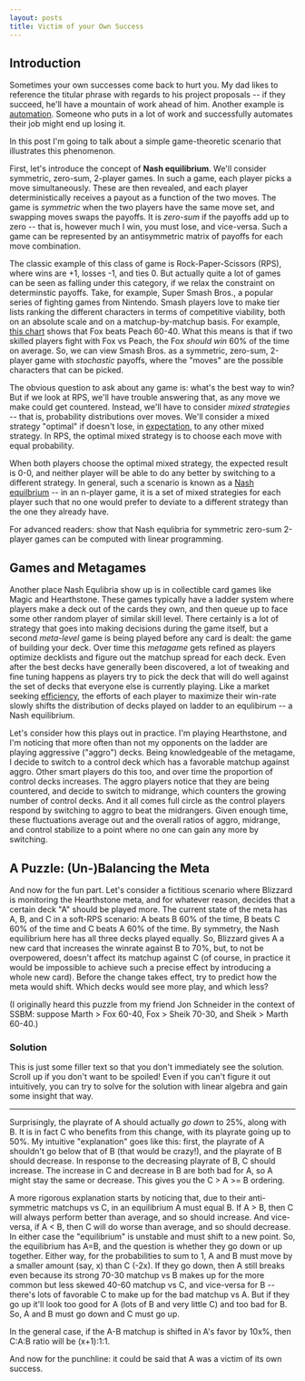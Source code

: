 ```yaml
---
layout: posts
title: Victim of your Own Success
---
```


## Introduction

Sometimes your own successes come back to hurt you. My dad likes to reference the titular phrase with regards to his project proposals -- if they succeed, he'll have a mountain of work ahead of him. Another example is [automation](https://medium.com/the-atlantic/the-coders-programming-themselves-out-of-a-job-c8dcdd58a025). Someone who puts in a lot of work and successfully automates their job might end up losing it.

In this post I'm going to talk about a simple game-theoretic scenario that illustrates this phenomenon.

First, let's introduce the concept of **Nash equilibrium**. We'll consider symmetric, zero-sum, 2-player games. In such a game, each player picks a move simultaneously. These are then revealed, and each player deterministically receives a payout as a function of the two moves. The game is *symmetric* when the two players have the same move set, and swapping moves swaps the payoffs. It is *zero-sum* if the payoffs add up to zero -- that is, however much I win, you must lose, and vice-versa. Such a game can be represented by an antisymmetric matrix of payoffs for each move combination.

The classic example of this class of game is Rock-Paper-Scissors (RPS), where wins are +1, losses -1, and ties 0. But actually quite a lot of games can be seen as falling under this category, if we relax the constraint on determinstic payoffs. Take, for example, Super Smash Bros., a popular series of fighting games from Nintendo. Smash players love to make tier lists ranking the different characters in terms of competitive viability, both on an absolute scale and on a matchup-by-matchup basis. For example, [this chart](https://docs.google.com/spreadsheets/d/1uekrvvZUDFGphbZ7LAyXpyspOuqvNX7I2HZvtwAoWSQ) shows that Fox beats Peach 60-40. What this means is that if two skilled players fight with Fox vs Peach, the Fox *should win* 60% of the time on average. So, we can view Smash Bros. as a symmetric, zero-sum, 2-player game with *stochastic* payoffs, where the "moves" are the possible characters that can be picked.

The obvious question to ask about any game is: what's the best way to win? But if we look at RPS, we'll have trouble answering that, as any move we make could get countered. Instead, we'll have to consider *mixed strategies* -- that is, probability distributions over moves. We'll consider a mixed strategy "optimal" if doesn't lose, in [expectation](https://en.wikipedia.org/wiki/Expected_value), to any other mixed strategy. In RPS, the optimal mixed strategy is to choose each move with equal probability.

When both players choose the optimal mixed strategy, the expected result is 0-0, and neither player will be able to do any better by switching to a different strategy. In general, such a scenario is known as a [Nash equilbrium](https://en.wikipedia.org/wiki/Nash_equilibrium) -- in an n-player game, it is a set of mixed strategies for each player such that no one would prefer to deviate to a different strategy than the one they already have.

For advanced readers: show that Nash equlibria for symmetric zero-sum 2-player games can be computed with linear programming.

## Games and Metagames

Another place Nash Equlibria show up is in collectible card games like Magic and Hearthstone. These games typically have a ladder system where players make a deck out of the cards they own, and then queue up to face some other random player of similar skill level. There certainly is a lot of strategy that goes into making decisions during the game itself, but a second *meta-level* game is being played before any card is dealt: the game of building your deck. Over time this *metagame* gets refined as players optimize decklists and figure out the matchup spread for each deck. Even after the best decks have generally been discovered, a lot of tweaking and fine tuning happens as players try to pick the deck that will do well against the set of decks that everyone else is currently playing. Like a market seeking [efficiency](https://en.wikipedia.org/wiki/Efficient-market_hypothesis), the efforts of each player to maximize their win-rate slowly shifts the distribution of decks played on ladder to an equlibirum -- a Nash equilibrium.

Let's consider how this plays out in practice. I'm playing Hearthstone, and I'm noticing that more often than not my opponents on the ladder are playing aggressive ("aggro") decks. Being knowledgeable of the metagame, I decide to switch to a control deck which has a favorable matchup against aggro. Other smart players do this too, and over time the proportion of control decks increases. The aggro players notice that they are being countered, and decide to switch to midrange, which counters the growing number of control decks. And it all comes full circle as the control players respond by switching to aggro to beat the midrangers. Given enough time, these fluctuations average out and the overall ratios of aggro, midrange, and control stabilize to a point where no one can gain any more by switching.

## A Puzzle: (Un-)Balancing the Meta

And now for the fun part. Let's consider a fictitious scenario where Blizzard is monitoring the Hearthstone meta, and for whatever reason, decides that a certain deck "A" should be played more. The current state of the meta has A, B, and C in a soft-RPS scenario: A beats B 60% of the time, B beats C 60% of the time and C beats A 60% of the time. By symmetry, the Nash equilibrium here has all three decks played equally. So, Blizzard gives A a new card that increases the winrate against B to 70%, but, to not be overpowered, doesn't affect its matchup against C (of course, in practice it would be impossible to achieve such a precise effect by introducing a whole new card). Before the change takes effect, try to predict how the meta would shift. Which decks would see more play, and which less?

(I originally heard this puzzle from my friend Jon Schneider in the context of SSBM: suppose Marth > Fox 60-40, Fox > Sheik 70-30, and Sheik > Marth 60-40.)

### Solution

This is just some filler text so that you don't immediately see the solution. Scroll up if you don't want to be spoiled! Even if you can't figure it out intuitively, you can try to solve for the solution with linear algebra and gain some insight that way.

----

Surprisingly, the playrate of A should actually *go down* to 25%, along with B. It is in fact C who benefits from this change, with its playrate going up to 50%. My intuitive "explanation" goes like this: first, the playrate of A shouldn't go below that of B (that would be crazy!), and the playrate of B should decrease. In response to the decreasing playrate of B, C should increase. The increase in C and decrease in B are both bad for A, so A might stay the same or decrease. This gives you the C > A >= B ordering.

A more rigorous explanation starts by noticing that, due to their anti-symmetric matchups vs C, in an equilibrium A must equal B. If A > B, then C will always perform better than average, and so should increase. And vice-versa, if A &lt; B, then C will do worse than average, and so should decrease. In either case the "equilibrium" is unstable and must shift to a new point. So, the equilibrium has A=B, and the question is whether they go down or up together. Either way, for the probabilities to sum to 1, A and B must move by a smaller amount (say, x) than C (-2x). If they go down, then A still breaks even because its strong 70-30 matchup vs B makes up for the more common but less skewed 40-60 matchup vs C, and vice-versa for B -- there's lots of favorable C to make up for the bad matchup vs A. But if they go up it'll look too good for A (lots of B and very little C) and too bad for B. So, A and B must go down and C must go up.

In the general case, if the A-B matchup is shifted in A's favor by 10x%, then C:A:B ratio will be (x+1):1:1.

And now for the punchline: it could be said that A was a victim of its own success.

